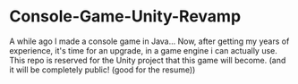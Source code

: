 # Console-Game-Unity-Revamp
A while ago I made a console game in Java... Now, after getting my years of experience, it's time for an upgrade, in a game engine i can actually use. This repo is reserved for the Unity project that this game will become. (and it will be completely public! (good for the resume))
